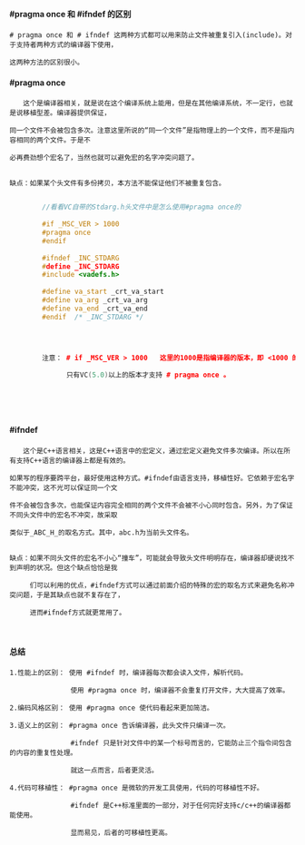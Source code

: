 #### #pragma once 和 #ifndef 的区别

    # pragma once 和 # ifndef 这两种方式都可以用来防止文件被重复引入(include)。对于支持者两种方式的编译器下使用，
    
    这两种方法的区别很小。
    
    
#### #pragma once

    　　这个是编译器相关，就是说在这个编译系统上能用，但是在其他编译系统，不一定行，也就是说移植型差。编译器提供保证，
    
    同一个文件不会被包含多次。注意这里所说的“同一个文件”是指物理上的一个文件，而不是指内容相同的两个文件。于是不
    
    必再费劲想个宏名了，当然也就可以避免宏的名字冲突问题了。
    
    
    缺点：如果某个头文件有多份拷贝，本方法不能保证他们不被重复包含。
    

```cpp

        //看看VC自带的Stdarg.h头文件中是怎么使用#pragma once的
         
        #if _MSC_VER > 1000
        #pragma once
        #endif
        
        #ifndef _INC_STDARG
        #define _INC_STDARG
        #include <vadefs.h>
        
        #define va_start _crt_va_start
        #define va_arg _crt_va_arg
        #define va_end _crt_va_end
        #endif  /* _INC_STDARG */
        
        
```
        
        
```cpp

        注意： # if _MSC_VER > 1000   这里的1000是指编译器的版本，即 <1000 的 VC(5.0)以下的版本就不支持。
        
              只有VC(5.0)以上的版本才支持 # pragma once 。
              
              
```


<br>

#### #ifndef

    　　这个是C++语言相关，这是C++语言中的宏定义，通过宏定义避免文件多次编译。所以在所有支持C++语言的编译器上都是有效的。
    
    如果写的程序要跨平台，最好使用这种方式。#ifndef由语言支持，移植性好。它依赖于宏名字不能冲突，这不光可以保证同一个文
    
    件不会被包含多次，也能保证内容完全相同的两个文件不会被不小心同时包含。另外，为了保证不同头文件中的宏名不冲突，故采取
    
    类似于_ABC_H_的取名方式。其中，abc.h为当前头文件名。

    
    缺点：如果不同头文件的宏名不小心“撞车”，可能就会导致头文件明明存在，编译器却硬说找不到声明的状况。但这个缺点恰恰是我
    
         们可以利用的优点，#ifndef方式可以通过前面介绍的特殊的宏的取名方式来避免名称冲突问题，于是其缺点也就不复存在了，
         
         进而#ifndef方式就更常用了。


<br>

#### 总结

    1.性能上的区别： 使用 #ifndef 时，编译器每次都会读入文件，解析代码。
    
                   使用 #pragma once 时，编译器不会重复打开文件，大大提高了效率。
                     
    2.编码风格区别： 使用 #pragma once 使代码看起来更加简洁。
    
    3.语义上的区别： #pragma once 告诉编译器，此头文件只编译一次。
    
                   #ifndef 只是针对文件中的某一个标号而言的，它能防止三个指令间包含的内容的重复性处理。
                     
                   就这一点而言，后者更灵活。
                     
    4.代码可移植性： #pragma once 是微软的开发工具使用，代码的可移植性不好。
    
                   #ifndef 是C++标准里面的一部分，对于任何完好支持c/c++的编译器都能使用。
                     
                   显而易见，后者的可移植性更高。
                     
                     
                     
                     
                     

        
